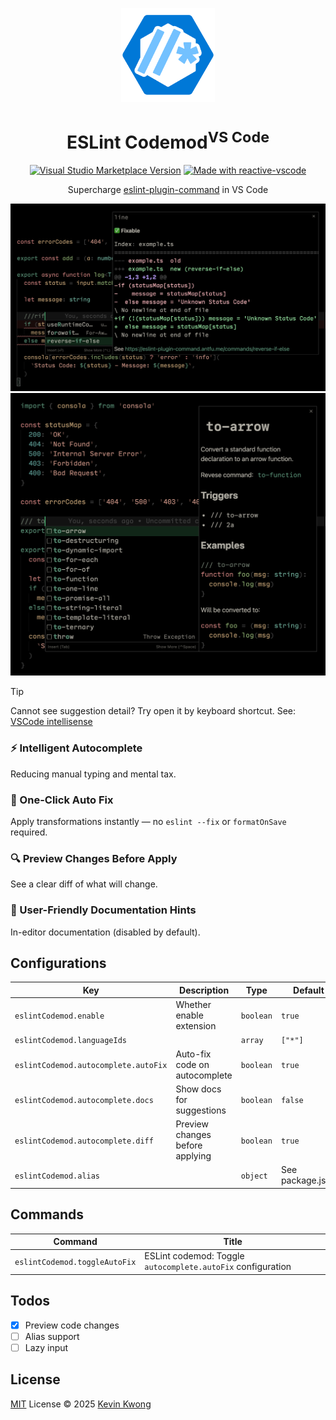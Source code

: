 <p align="center">
  <img src="https://github.com/kvoon3/vscode-eslint-codemod/blob/main/res/logo.png?raw=true" height="150" />
</p>

<h1 align="center">ESLint Codemod<sup>VS Code</sup></h1>

<p align="center">
  <a href="https://img.shields.io/visual-studio-marketplace/v/kvoon.vscode-eslint-codemod" target="__blank"><img alt="Visual Studio Marketplace Version" src="https://img.shields.io/visual-studio-marketplace/v/kvoon.vscode-eslint-codemod?label=VS%20Code%20Marketplace&style=flat&color=%2373C1FF&labelColor=%230078D7"></a>
  <a href="https://kermanx.github.io/reactive-vscode/" target="__blank"><img src="https://img.shields.io/badge/made_with-reactive--vscode-%23007ACC?style=flat&labelColor=%23229863"  alt="Made with reactive-vscode" /></a>
</p>

<p align="center">Supercharge <a href="https://eslint-plugin-command.antfu.me">eslint-plugin-command</a> in VS Code</p>

<p align="center">
  <img src="https://raw.githubusercontent.com/kvoon3/vscode-eslint-codemod/refs/heads/main/res/screenshot-diff.png" />
  <img src="https://raw.githubusercontent.com/kvoon3/vscode-eslint-codemod/refs/heads/main/res/screenshot.png" />
</p>

> [!TIP]
> Cannot see suggestion detail?
> Try open it by keyboard shortcut. See: [VSCode intellisense](https://code.visualstudio.com/docs/editing/intellisense#_keyboard-shortcuts)

### ⚡ Intelligent Autocomplete

Reducing manual typing and mental tax.

### 🔧 One-Click Auto Fix

Apply transformations instantly — no `eslint --fix` or `formatOnSave` required.

### 🔍 Preview Changes Before Apply

See a clear diff of what will change.

### 📖 User-Friendly Documentation Hints

In-editor documentation (disabled by default).

## Configurations

<!-- configs -->

| Key                                  | Description                     | Type      | Default          |
| ------------------------------------ | ------------------------------- | --------- | ---------------- |
| `eslintCodemod.enable`               | Whether enable extension        | `boolean` | `true`           |
| `eslintCodemod.languageIds`          |                                 | `array`   | `["*"]`          |
| `eslintCodemod.autocomplete.autoFix` | Auto-fix code on autocomplete   | `boolean` | `true`           |
| `eslintCodemod.autocomplete.docs`    | Show docs for suggestions       | `boolean` | `false`          |
| `eslintCodemod.autocomplete.diff`    | Preview changes before applying | `boolean` | `true`           |
| `eslintCodemod.alias`                |                                 | `object`  | See package.json |

<!-- configs -->

## Commands

<!-- commands -->

| Command                       | Title                                                       |
| ----------------------------- | ----------------------------------------------------------- |
| `eslintCodemod.toggleAutoFix` | ESLint codemod: Toggle `autocomplete.autoFix` configuration |

<!-- commands -->

## Todos

- [x] Preview code changes
- [ ] Alias support
- [ ] Lazy input

## License

[MIT](./LICENSE.md) License © 2025 [Kevin Kwong](https://github.com/kvoon3)

